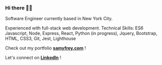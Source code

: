 ### Hi there 👋🏻


Software Engineer currently based in New York City.

Experienced with full-stack web development.
Technical Skills: ES6 Javascript, Node, Express, React, Python (in progress), Jquery, Bootstrap, HTML, CSS3, Git, Jest, Lighthouse



Check out my portfolio **[samyfrey.com](https://www.samyfrey.com/)** !

Let's connect on **[LinkedIn](https://www.linkedin.com/in/samyfrey/)** !



<!--
**samyfrey/samyfrey** is a ✨ _special_ ✨ repository because its `README.md` (this file) appears on your GitHub profile.
🇫🇷 🇺🇸 
Here are some ideas to get you started:

- 🔭 I’m currently working on ...
- 🌱 I’m currently learning ...
- 👯 I’m looking to collaborate on ...
- 🤔 I’m looking for help with ...
- 💬 Ask me about ...
- 📫 How to reach me: ...
- 😄 Pronouns: ...
- ⚡ Fun fact: ...
-->

